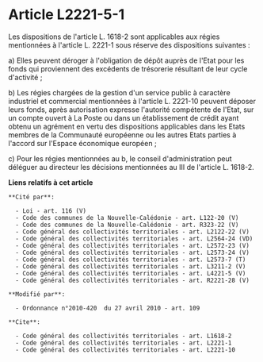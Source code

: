 # Article L2221-5-1

Les dispositions de l'article L. 1618-2 sont applicables aux régies mentionnées à l'article L. 2221-1 sous réserve des
dispositions suivantes : 

a) Elles peuvent déroger à l'obligation de dépôt auprès de l'Etat pour les fonds qui proviennent des excédents de trésorerie
résultant de leur cycle d'activité ; 

b) Les régies chargées de la gestion d'un service public à caractère industriel et commercial mentionnées à l'article L.
2221-10 peuvent déposer leurs fonds, après autorisation expresse l'autorité compétente de l'Etat, sur un compte ouvert à La
Poste ou dans un établissement de crédit ayant obtenu un agrément en vertu des dispositions applicables dans les Etats
membres de la Communauté européenne ou les autres Etats parties à l'accord sur l'Espace économique européen ; 

c) Pour les régies mentionnées au b, le conseil d'administration peut déléguer au directeur les décisions mentionnées au III
de l'article L. 1618-2.

**Liens relatifs à cet article**

	**Cité par**:

	  - Loi - art. 116 (V)
	  - Code des communes de la Nouvelle-Calédonie - art. L122-20 (V)
	  - Code des communes de la Nouvelle-Calédonie - art. R323-22 (V)
	  - Code général des collectivités territoriales - art. L2122-22 (V)
	  - Code général des collectivités territoriales - art. L2564-24 (VD)
	  - Code général des collectivités territoriales - art. L2572-23 (V)
	  - Code général des collectivités territoriales - art. L2573-24 (V)
	  - Code général des collectivités territoriales - art. L2573-7 (T)
	  - Code général des collectivités territoriales - art. L3211-2 (V)
	  - Code général des collectivités territoriales - art. L4221-5 (V)
	  - Code général des collectivités territoriales - art. R2221-28 (V)

	**Modifié par**:

	  - Ordonnance n°2010-420  du 27 avril 2010 - art. 109

	**Cite**:

	  - Code général des collectivités territoriales - art. L1618-2
	  - Code général des collectivités territoriales - art. L2221-1
	  - Code général des collectivités territoriales - art. L2221-10
